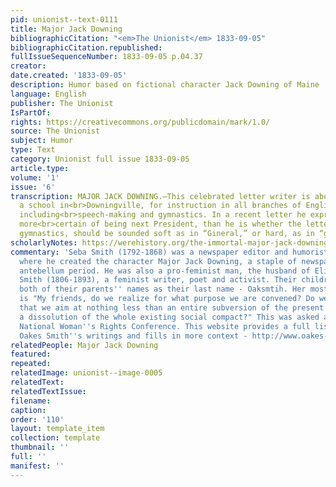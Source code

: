 ```yaml
---
pid: unionist--text-0111
title: Major Jack Downing
bibliographicCitation: "<em>The Unionist</em> 1833-09-05"
bibliographicCitation.republished: 
fullIssueSequenceNumber: 1833-09-05 p.04.37
creator: 
date.created: '1833-09-05'
description: Humor based on fictional character Jack Downing of Maine
language: English
publisher: The Unionist
IsPartOf: 
rights: https://creativecommons.org/publicdomain/mark/1.0/
source: The Unionist
subject: Humor
type: Text
category: Unionist full issue 1833-09-05
article.type: 
volume: '1'
issue: '6'
transcription: MAJOR JACK DOWNING.—This celebrated letter writer is about opening
  a school in<br>Downingville, for instruction in all branches of English education,
  including<br>speech-making and gymnastics. In a recent letter he expresses himself
  more<br>certain of being next President, than he is whether the letter<br><em>G</em>in
  gymnastics, should be sounded soft as in “Gineral,” or hard, as in “grog.”<br>
scholarlyNotes: https://werehistory.org/the-immortal-major-jack-downing-and-the-rise-of-american-political-humor/
commentary: 'Seba Smith (1792-1868) was a newspaper editor and humorist from Maine,
  where he created the character Major Jack Downing, a staple of newspapers in the
  antebellum period. He was also a pro-feminist man, the husband of Elizabeth Oakes
  Smith (1806-1893), a feminist writer, poet and activist. Their children adopted
  both of their parents'' names as their last name - Oaksmtih. Her most famous quote
  is "My friends, do we realize for what purpose we are convened? Do we fully understand
  that we aim at nothing less than an entire subversion of the present order of society,
  a dissolution of the whole existing social compact?" This was asked at the 1852
  National Woman''s Rights Conference. This website provides a full list of Elizabeth
  Oakes Smith''s writings and fills in more context - http://www.oakes-smith.org/ '
relatedPeople: Major Jack Downing
featured: 
repeated: 
relatedImage: unionist--image-0005
relatedText: 
relatedTextIssue: 
filename: 
caption: 
order: '110'
layout: template_item
collection: template
thumbnail: ''
full: ''
manifest: ''
---
```

